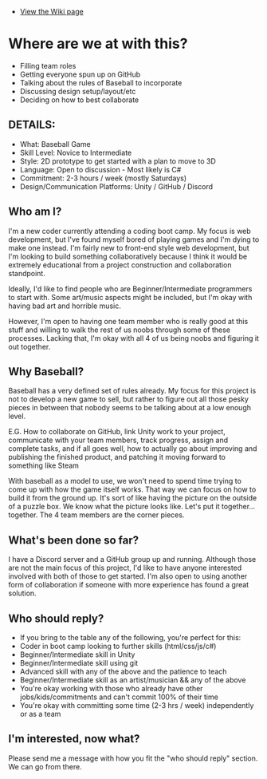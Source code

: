 * [View the Wiki page](https://github.com/knights-of-balmoral/2D-Baseball/wiki)

# Where are we at with this?
* Filling team roles
* Getting everyone spun up on GitHub
* Talking about the rules of Baseball to incorporate
* Discussing design setup/layout/etc
* Deciding on how to best collaborate


## DETAILS:
* What: Baseball Game
* Skill Level: Novice to Intermediate
* Style: 2D prototype to get started with a plan to move to 3D
* Language: Open to discussion - Most likely is C#
* Commitment: 2-3 hours / week (mostly Saturdays)
* Design/Communication Platforms: Unity / GitHub / Discord

## Who am I?

I'm a new coder currently attending a coding boot camp. My focus is web development, but I've found myself bored of playing games and I'm dying to make one instead. I'm fairly new to front-end style web development, but I'm looking to build something collaboratively because I think it would be extremely educational from a project construction and collaboration standpoint.

Ideally, I'd like to find people who are Beginner/Intermediate programmers to start with. Some art/music aspects might be included, but I'm okay with having bad art and horrible music.

However, I'm open to having one team member who is really good at this stuff and willing to walk the rest of us noobs through some of these processes. Lacking that, I'm okay with all 4 of us being noobs and figuring it out together.

## Why Baseball?

Baseball has a very defined set of rules already. My focus for this project is not to develop a new game to sell, but rather to figure out all those pesky pieces in between that nobody seems to be talking about at a low enough level.

E.G. How to collaborate on GitHub, link Unity work to your project, communicate with your team members, track progress, assign and complete tasks, and if all goes well, how to actually go about improving and publishing the finished product, and patching it moving forward to something like Steam

With baseball as a model to use, we won't need to spend time trying to come up with how the game itself works. That way we can focus on how to build it from the ground up. It's sort of like having the picture on the outside of a puzzle box. We know what the picture looks like. Let's put it together... together. The 4 team members are the corner pieces.

## What's been done so far?

I have a Discord server and a GitHub group up and running. Although those are not the main focus of this project, I'd like to have anyone interested involved with both of those to get started. I'm also open to using another form of collaboration if someone with more experience has found a great solution.

## Who should reply?

* If you bring to the table any of the following, you're perfect for this:
* Coder in boot camp looking to further skills (html/css/js/c#)
* Beginner/Intermediate skill in Unity
* Beginner/Intermediate skill using git
* Advanced skill with any of the above and the patience to teach
* Beginner/Intermediate skill as an artist/musician && any of the above
* You're okay working with those who already have other jobs/kids/commitments and can't commit 100% of their time
* You're okay with committing some time (2-3 hrs / week) independently or as a team



## I'm interested, now what?

Please send me a message with how you fit the "who should reply" section. We can go from there.
